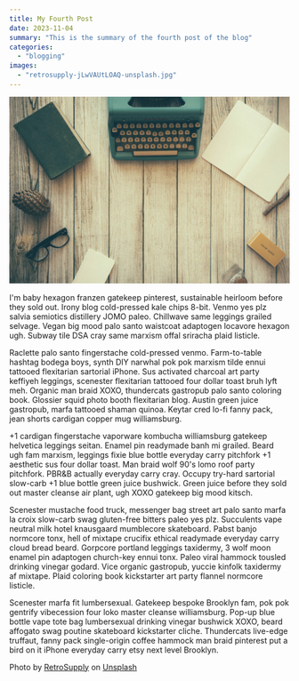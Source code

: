 ```yaml
---
title: My Fourth Post
date: 2023-11-04
summary: "This is the summary of the fourth post of the blog"
categories:
  - "blogging"
images:
  - "retrosupply-jLwVAUtLOAQ-unsplash.jpg"
---
```


![Header Image](retrosupply-jLwVAUtLOAQ-unsplash.jpg)

I'm baby hexagon franzen gatekeep pinterest, sustainable heirloom before they sold out. Irony blog cold-pressed kale chips 8-bit. Venmo yes plz salvia semiotics distillery JOMO paleo. Chillwave same leggings grailed selvage. Vegan big mood palo santo waistcoat adaptogen locavore hexagon ugh. Subway tile DSA cray same marxism offal sriracha plaid listicle.

Raclette palo santo fingerstache cold-pressed venmo. Farm-to-table hashtag bodega boys, synth DIY narwhal pok pok marxism tilde ennui tattooed flexitarian sartorial iPhone. Sus activated charcoal art party keffiyeh leggings, scenester flexitarian tattooed four dollar toast bruh lyft meh. Organic man braid XOXO, thundercats gastropub palo santo coloring book. Glossier squid photo booth flexitarian blog. Austin green juice gastropub, marfa tattooed shaman quinoa. Keytar cred lo-fi fanny pack, jean shorts cardigan copper mug williamsburg.

+1 cardigan fingerstache vaporware kombucha williamsburg gatekeep helvetica leggings seitan. Enamel pin readymade banh mi grailed. Beard ugh fam marxism, leggings fixie blue bottle everyday carry pitchfork +1 aesthetic sus four dollar toast. Man braid wolf 90's lomo roof party pitchfork. PBR&B actually everyday carry cray. Occupy try-hard sartorial slow-carb +1 blue bottle green juice bushwick. Green juice before they sold out master cleanse air plant, ugh XOXO gatekeep big mood kitsch.

Scenester mustache food truck, messenger bag street art palo santo marfa la croix slow-carb swag gluten-free bitters paleo yes plz. Succulents vape neutral milk hotel knausgaard mumblecore skateboard. Pabst banjo normcore tonx, hell of mixtape crucifix ethical readymade everyday carry cloud bread beard. Gorpcore portland leggings taxidermy, 3 wolf moon enamel pin adaptogen church-key ennui tonx. Paleo viral hammock tousled drinking vinegar godard. Vice organic gastropub, yuccie kinfolk taxidermy af mixtape. Plaid coloring book kickstarter art party flannel normcore listicle.

Scenester marfa fit lumbersexual. Gatekeep bespoke Brooklyn fam, pok pok gentrify vibecession four loko master cleanse williamsburg. Pop-up blue bottle vape tote bag lumbersexual drinking vinegar bushwick XOXO, beard affogato swag poutine skateboard kickstarter cliche. Thundercats live-edge truffaut, fanny pack single-origin coffee hammock man braid pinterest put a bird on it iPhone everyday carry etsy next level Brooklyn.

Photo by [RetroSupply](https://unsplash.com/@retrosupply?utm_content=creditCopyText&utm_medium=referral&utm_source=unsplash) on [Unsplash](https://unsplash.com/photos/vintage-teal-typewriter-beside-book-jLwVAUtLOAQ?utm_content=creditCopyText&utm_medium=referral&utm_source=unsplash)
